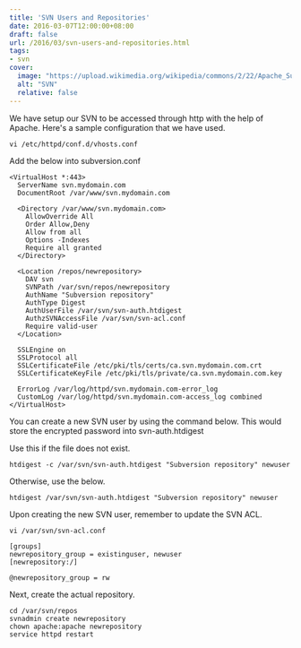 ```yaml
---
title: 'SVN Users and Repositories'
date: 2016-03-07T12:00:00+08:00
draft: false
url: /2016/03/svn-users-and-repositories.html
tags:
- svn
cover:
  image: "https://upload.wikimedia.org/wikipedia/commons/2/22/Apache_Subversion_logo.svg"
  alt: "SVN"
  relative: false
---
```


We have setup our SVN to be accessed through http with the help of Apache.
Here's a sample configuration that we have used.

```
vi /etc/httpd/conf.d/vhosts.conf
```

Add the below into subversion.conf

```
<VirtualHost *:443>
  ServerName svn.mydomain.com
  DocumentRoot /var/www/svn.mydomain.com

  <Directory /var/www/svn.mydomain.com>
    AllowOverride All
    Order Allow,Deny
    Allow from all
    Options -Indexes
    Require all granted
  </Directory>

  <Location /repos/newrepository>
    DAV svn
    SVNPath /var/svn/repos/newrepository
    AuthName "Subversion repository"
    AuthType Digest
    AuthUserFile /var/svn/svn-auth.htdigest
    AuthzSVNAccessFile /var/svn/svn-acl.conf
    Require valid-user
  </Location>

  SSLEngine on
  SSLProtocol all
  SSLCertificateFile /etc/pki/tls/certs/ca.svn.mydomain.com.crt
  SSLCertificateKeyFile /etc/pki/tls/private/ca.svn.mydomain.com.key

  ErrorLog /var/log/httpd/svn.mydomain.com-error_log
  CustomLog /var/log/httpd/svn.mydomain.com-access_log combined
</VirtualHost>
```

You can create a new SVN user by using the command below. This would store the encrypted password into svn-auth.htdigest

Use this if the file does not exist.

```
htdigest -c /var/svn/svn-auth.htdigest "Subversion repository" newuser
```

Otherwise, use the below.

```
htdigest /var/svn/svn-auth.htdigest "Subversion repository" newuser
```

Upon creating the new SVN user, remember to update the SVN ACL.

```
vi /var/svn/svn-acl.conf
```

```
[groups]
newrepository_group = existinguser, newuser
[newrepository:/]

@newrepository_group = rw
```

Next, create the actual repository.

```
cd /var/svn/repos
svnadmin create newrepository
chown apache:apache newrepository
service httpd restart
```